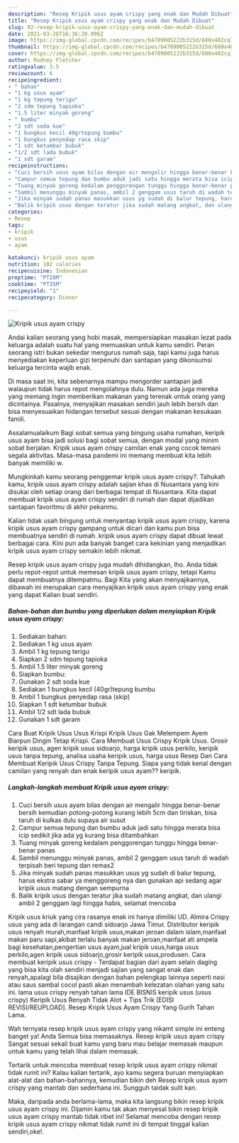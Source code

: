 ```yaml
---
description: "Resep Kripik usus ayam crispy yang enak dan Mudah Dibuat"
title: "Resep Kripik usus ayam crispy yang enak dan Mudah Dibuat"
slug: 92-resep-kripik-usus-ayam-crispy-yang-enak-dan-mudah-dibuat
date: 2021-03-26T16:36:28.096Z
image: https://img-global.cpcdn.com/recipes/b4709005222b315d/680x482cq70/kripik-usus-ayam-crispy-foto-resep-utama.jpg
thumbnail: https://img-global.cpcdn.com/recipes/b4709005222b315d/680x482cq70/kripik-usus-ayam-crispy-foto-resep-utama.jpg
cover: https://img-global.cpcdn.com/recipes/b4709005222b315d/680x482cq70/kripik-usus-ayam-crispy-foto-resep-utama.jpg
author: Rodney Fletcher
ratingvalue: 3.5
reviewcount: 6
recipeingredient:
- " bahan"
- "1 kg usus ayam"
- "1 kg tepung terigu"
- "2 sdm tepung tapioka"
- "1.5 liter minyak goreng"
- " bumbu"
- "2 sdt soda kue"
- "1 bungkus kecil 40grtepung bumbu"
- "1 bungkus penyedap rasa skip"
- "1 sdt ketumbar bubuk"
- "1/2 sdt lada bubuk"
- "1 sdt garam"
recipeinstructions:
- "Cuci bersih usus ayam bilas dengan air mengalir hingga benar-benar bersih kemudian potong-potong kurang lebih 5cm dan tiriskan, bisa taruh di kulkas dulu supaya air susut"
- "Campur semua tepung dan bumbu aduk jadi satu hingga merata bisa icip sedikit jika ada yg kurang bisa ditambahkan"
- "Tuang minyak goreng kedalam penggorengan tunggu hingga benar-benar panas"
- "Sambil menunggu minyak panas, ambil 2 genggam usus taruh di wadah terpisah beri tepung dan remas2"
- "Jika minyak sudah panas masukkan usus yg sudah di balur tepung, harus ekstra sabar ya menggoreng nya dan gunakan api sedang agar kripik usus matang dengan sempurna"
- "Balik kripik usus dengan teratur jika sudah matang angkat, dan ulangi ambil 2 genggam lagi hingga habis, selamat mencoba"
categories:
- Resep
tags:
- kripik
- usus
- ayam

katakunci: kripik usus ayam 
nutrition: 102 calories
recipecuisine: Indonesian
preptime: "PT20M"
cooktime: "PT35M"
recipeyield: "1"
recipecategory: Dinner

---
```



![Kripik usus ayam crispy](https://img-global.cpcdn.com/recipes/b4709005222b315d/680x482cq70/kripik-usus-ayam-crispy-foto-resep-utama.jpg)

Andai kalian seorang yang hobi masak, mempersiapkan masakan lezat pada keluarga adalah suatu hal yang memuaskan untuk kamu sendiri. Peran seorang istri bukan sekedar mengurus rumah saja, tapi kamu juga harus menyediakan keperluan gizi terpenuhi dan santapan yang dikonsumsi keluarga tercinta wajib enak.

Di masa  saat ini, kita sebenarnya mampu mengorder santapan jadi walaupun tidak harus repot mengolahnya dulu. Namun ada juga mereka yang memang ingin memberikan makanan yang terenak untuk orang yang dicintainya. Pasalnya, menyajikan masakan sendiri jauh lebih bersih dan bisa menyesuaikan hidangan tersebut sesuai dengan makanan kesukaan famili. 

Assalamualaikum Bagi sobat semua yang bingung usaha rumahan, keripik usus ayam bisa jadi solusi bagi sobat semua, dengan modal yang minim sobat berjalan. Kripik usus ayam crispy camilan enak yang cocok temani segala aktivitas. Masa-masa pandemi ini memang membuat kita lebih banyak memiliki w.

Mungkinkah kamu seorang penggemar kripik usus ayam crispy?. Tahukah kamu, kripik usus ayam crispy adalah sajian khas di Nusantara yang kini disukai oleh setiap orang dari berbagai tempat di Nusantara. Kita dapat membuat kripik usus ayam crispy sendiri di rumah dan dapat dijadikan santapan favoritmu di akhir pekanmu.

Kalian tidak usah bingung untuk menyantap kripik usus ayam crispy, karena kripik usus ayam crispy gampang untuk dicari dan kamu pun bisa membuatnya sendiri di rumah. kripik usus ayam crispy dapat dibuat lewat berbagai cara. Kini pun ada banyak banget cara kekinian yang menjadikan kripik usus ayam crispy semakin lebih nikmat.

Resep kripik usus ayam crispy juga mudah dihidangkan, lho. Anda tidak perlu repot-repot untuk memesan kripik usus ayam crispy, tetapi Kamu dapat membuatnya ditempatmu. Bagi Kita yang akan menyajikannya, dibawah ini merupakan cara menyajikan kripik usus ayam crispy yang enak yang dapat Kalian buat sendiri.

<!--inarticleads1-->

##### Bahan-bahan dan bumbu yang diperlukan dalam menyiapkan Kripik usus ayam crispy:

1. Sediakan  bahan:
1. Sediakan 1 kg usus ayam
1. Ambil 1 kg tepung terigu
1. Siapkan 2 sdm tepung tapioka
1. Ambil 1.5 liter minyak goreng
1. Siapkan  bumbu:
1. Gunakan 2 sdt soda kue
1. Sediakan 1 bungkus kecil (40gr)tepung bumbu
1. Ambil 1 bungkus penyedap rasa (skip)
1. Siapkan 1 sdt ketumbar bubuk
1. Ambil 1/2 sdt lada bubuk
1. Gunakan 1 sdt garam


Cara Buat Kripik Usus Usus Krispi Kripik Usus Gak Melempem Ayem Biarpun Dingin Tetap Krispi. Cara Membuat Usus Crispy Kripik Usus. Grosir keripik usus, agen kripik usus sidoarjo, harga kripik usus perkilo, keripik usus tanpa tepung, analisa usaha keripik usus, harga usus Resep Dan Cara Membuat Keripik Usus Crispy Tanpa Tepung. Siapa yang tidak kenal dengan camilan yang renyah dan enak keripik usus ayam?? keripik. 

<!--inarticleads2-->

##### Langkah-langkah membuat Kripik usus ayam crispy:

1. Cuci bersih usus ayam bilas dengan air mengalir hingga benar-benar bersih kemudian potong-potong kurang lebih 5cm dan tiriskan, bisa taruh di kulkas dulu supaya air susut
1. Campur semua tepung dan bumbu aduk jadi satu hingga merata bisa icip sedikit jika ada yg kurang bisa ditambahkan
1. Tuang minyak goreng kedalam penggorengan tunggu hingga benar-benar panas
1. Sambil menunggu minyak panas, ambil 2 genggam usus taruh di wadah terpisah beri tepung dan remas2
1. Jika minyak sudah panas masukkan usus yg sudah di balur tepung, harus ekstra sabar ya menggoreng nya dan gunakan api sedang agar kripik usus matang dengan sempurna
1. Balik kripik usus dengan teratur jika sudah matang angkat, dan ulangi ambil 2 genggam lagi hingga habis, selamat mencoba


Kripik usus kriuk yang cira rasanya enak ini hanya dimiliki UD. Almira Crispy usus yang ada di larangan candi sidoarjo Jawa Timur. Distributor keripik usus renyah murah,manfaat kripik usus,makan jeroan dalam islam,manfaat makan paru sapi,akibat terlalu banyak makan jeroan,manfaat ati ampela bagi kesehatan,pengertian usus ayam,jual kripik usus,harga usus perkilo,agen kripik usus sidoarjo,grosir keripik usus,produsen. Cara membuat keripik usus crispy - Terdapat bagian dari ayam selain daging yang bisa kita olah sendiri menjadi sajian yang sangat enak dan renyah,apalagi bila disajikan dengan bahan pelengkap lainnya seperti nasi atau saus sambal cocol pasti akan menambah kelezatan olahan yang satu ini. lama usus crispy renyah tahan lama IDE BISNIS keripik usus (usus crispy) Keripik Usus Renyah Tidak Alot + Tips Trik [EDISI REVISI/REUPLOAD]. Resep Kripik Usus Ayam Crispy Yang Gurih Tahan Lama. 

Wah ternyata resep kripik usus ayam crispy yang nikamt simple ini enteng banget ya! Anda Semua bisa memasaknya. Resep kripik usus ayam crispy Sangat sesuai sekali buat kamu yang baru mau belajar memasak maupun untuk kamu yang telah lihai dalam memasak.

Tertarik untuk mencoba membuat resep kripik usus ayam crispy nikmat tidak rumit ini? Kalau kalian tertarik, ayo kamu segera buruan menyiapkan alat-alat dan bahan-bahannya, kemudian bikin deh Resep kripik usus ayam crispy yang mantab dan sederhana ini. Sungguh taidak sulit kan. 

Maka, daripada anda berlama-lama, maka kita langsung bikin resep kripik usus ayam crispy ini. Dijamin kamu tak akan menyesal bikin resep kripik usus ayam crispy mantab tidak ribet ini! Selamat mencoba dengan resep kripik usus ayam crispy nikmat tidak rumit ini di tempat tinggal kalian sendiri,oke!.

